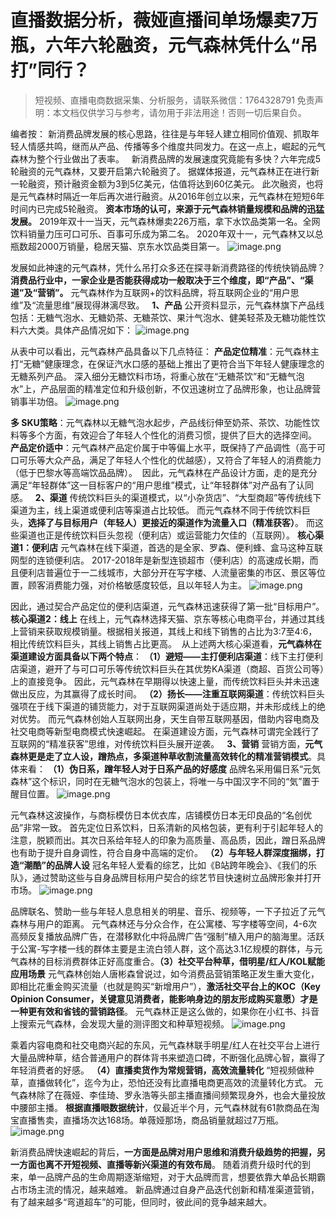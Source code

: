 # 直播数据分析，薇娅直播间单场爆卖7万瓶，六年六轮融资，元气森林凭什么“吊打”同行？


>
> 短视频、直播电商数据采集、分析服务，请联系微信：1764328791
> 免责声明：本文档仅供学习与参考，请勿用于非法用途！否则一切后果自负。
> 



编者按：
新消费品牌发展的核心思路，往往是与年轻人建立相同价值观、抓取年轻人情感共鸣，继而从产品、传播等多个维度共同发力。在这一点上，崛起的元气森林为整个行业做出了表率。
 
新消费品牌的发展速度究竟能有多快？六年完成5轮融资的元气森林，又要开启第六轮融资了。
据媒体报道，元气森林正在进行新一轮融资，预计融资金额为3到5亿美元，估值将达到60亿美元。
此次融资，也将是元气森林时隔近一年后再次进行融资。从2016年创立以来，元气森林在短短6年时间内已完成5轮融资。
**资本市场的认可，来源于元气森林销量规模和品牌的迅猛发展。**
2019年双十一当天，元气森林爆卖226万瓶，拿下水饮品类第一名。全网饮料销量力压可口可乐、百事可乐成为第二名。
2020年双十一，元气森林又以总瓶数超2000万销量，稳居天猫、京东水饮品类目第一。
![image.png](https://cdn.nlark.com/yuque/0/2021/png/97322/1614225203406-288f004b-0931-444e-b54b-f537f7573e06.png#align=left&display=inline&height=888&margin=%5Bobject%20Object%5D&name=image.png&originHeight=1775&originWidth=1000&size=2264953&status=done&style=none&width=500)


发展如此神速的元气森林，凭什么吊打众多还在探寻新消费路径的传统快销品牌？
**消费品行业中，一家企业是否能获得成功一般取决于三个维度，即“****产品****”、“****渠道****”及“****营销****”。**
元气森林作为互联网+的饮料品牌，将互联网企业的“用户思维”及“流量思维”展现得淋漓尽致。
 
**1、产品**
公开资料显示，元气森林旗下产品线包括：无糖气泡水、无糖奶茶、无糖茶饮、果汁气泡水、健美轻茶及无糖功能性饮料六大类。具体产品情况如下：
![image.png](https://cdn.nlark.com/yuque/0/2021/png/97322/1614225212243-5a0f9295-d5a1-4269-9b93-0cf10e8ea68a.png#align=left&display=inline&height=687&margin=%5Bobject%20Object%5D&name=image.png&originHeight=1373&originWidth=1028&size=501570&status=done&style=none&width=514)

从表中可以看出，元气森林产品具备以下几点特征：
**产品定位精准**：元气森林主打“无糖”健康理念，在保证汽水口感的基础上推出了更符合当下年轻人健康理念的无糖系列产品。
深入细分无糖饮料市场，将重心放在“无糖茶饮”和“无糖气泡水”上，产品层面的精准定位和升级创新，不仅迅速树立了品牌形象，也让品牌营销事半功倍。
![image.png](https://cdn.nlark.com/yuque/0/2021/png/97322/1614225218913-43bec364-da52-4a01-9b7b-4d6b2ee206f3.png#align=left&display=inline&height=299&margin=%5Bobject%20Object%5D&name=image.png&originHeight=598&originWidth=1080&size=828747&status=done&style=none&width=540)


**多 SKU策略**：元气森林以无糖气泡水起步，产品线衍伸至奶茶、茶饮、功能性饮料等多个方面，有效迎合了年轻人个性化的消费习惯，提供了巨大的选择空间。
**产品定价适中**：元气森林产品定价属于中等偏上水平，既保持了产品调性（高于可口可乐等大众产品，满足了年轻人个性化的优越感），又符合了年轻人的消费能力（低于巴黎水等高端饮品品牌）。 
因此，元气森林在产品设计方面，走的是充分满足“年轻群体”这一目标客户的“用户思维”模式，让“年轻群体”对产品有了认同感。
 
**2、渠道**
传统饮料巨头的渠道模式，以“小杂货店”、“大型商超”等传统线下渠道为主，线上渠道或便利店等渠道占比较低。
而元气森林不同于传统饮料巨头，**选择了与目标用户（年轻人）更接近的渠道作为流量入口（精准获客）**。
而这些渠道也正是传统饮料巨头忽视（便利店）或运营能力欠佳的（互联网）。
**核心渠道1：便利店**
元气森林在线下渠道，首选的是全家、罗森、便利蜂、盒马这种互联网型的连锁便利店。
2017-2018年是新型连锁超市（便利店）的高速成长期，而且便利店普遍位于一二线城市，大部分开在写字楼、人流量密集的市区、景区等位置，顾客消费能力强，对价格敏感度较低，且以年轻人为主。
![image.png](https://cdn.nlark.com/yuque/0/2021/png/97322/1614225228140-9b960cf3-41f8-4b44-aa45-afb2e4f67fdf.png#align=left&display=inline&height=405&margin=%5Bobject%20Object%5D&name=image.png&originHeight=810&originWidth=1080&size=2039646&status=done&style=none&width=540)


因此，通过契合产品定位的便利店渠道，元气森林迅速获得了第一批“目标用户”。
**核心渠道2：线上**
在线上，元气森林选择天猫、京东等核心电商平台，并通过其线上营销来获取规模销量。根据相关报道，其线上和线下销售的占比为3:7至4:6，相比传统饮料巨头，其线上销售占比更高。 
从上述两大核心渠道看，**元气森林在渠道建设方面具备以下两个特点**：
**（1）避短——主打便利店渠道**：线下主打便利店渠道，避开了与可口可乐等传统饮料巨头在其优势KA渠道（商超、百货公司等）上的直接竞争。
因此，元气森林在早期得以快速上量，而传统饮料巨头并未迅速做出反应，为其赢得了成长时间。
**（2）扬长——注重互联网渠道**：传统饮料巨头强项在于线下渠道的铺货能力，对于互联网渠道尚处于适应期，并未形成线上的绝对优势。
而元气森林创始人互联网出身，天生自带互联网基因，借助内容电商及社交电商等新型电商模式快速崛起。
在渠道建设方面，元气森林可谓完全践行了互联网的“精准获客”思维，对传统饮料巨头展开逆袭。
 
**3、营销**
营销方面，**元气森林更是走了立人设，蹭热点，多渠道种草收割流量高效转化的精准营销模式**。具体来看：
**（1）伪日系，蹭年轻人对于日系产品的好感度**
品牌名采用偏日系“元気森林”这个标识，同时在无糖气泡水的包装上，将唯一与中国汉字不同的“気”置于醒目位置。
![image.png](https://cdn.nlark.com/yuque/0/2021/png/97322/1614225236596-2c0c0baf-a2ee-4d4c-8624-cbff2fe66be3.png#align=left&display=inline&height=400&margin=%5Bobject%20Object%5D&name=image.png&originHeight=800&originWidth=800&size=1496031&status=done&style=none&width=400)


元气森林这波操作，与商标模仿日本优衣库，店铺模仿日本无印良品的“名创优品”非常一致。
首先定位日系饮料，日系清新的风格包装，更有利于引起年轻人的注意，脱颖而出。其次日系给年轻人的印象为高质量、高品质，因此，蹭日系品牌也有助于提升自身调性，符合自身中高端的定价。
**（2）与年轻人群深度捆绑，打造“潮酷”的品牌人设**
冠名年轻人爱看的综艺，比如《B站跨年晚会》、《我们的乐队》，通过赞助这些与自身品牌目标用户契合的综艺节目快速树立品牌形象并打开市场。
![image.png](https://cdn.nlark.com/yuque/0/2021/png/97322/1614225244436-34af58be-8e8a-48a8-9bb2-e0349a13a9f0.png#align=left&display=inline&height=274&margin=%5Bobject%20Object%5D&name=image.png&originHeight=547&originWidth=998&size=895276&status=done&style=none&width=499)


品牌联名、赞助一些与年轻人息息相关的明星、音乐、视频等，一下子拉近了元气森林与用户的距离。
元气森林还与分众合作，在公寓楼、写字楼等空间，4-6次高频反复播放品牌广告，在潜移默化中将品牌广告“强制”植入用户的脑海里。活跃于公寓-写字楼一线的群体主要是主流白领人群，这个高达3.1亿规模的群体，与元气森林的目标消费群体正好高度重合。**（3）社交平台种草，借明星/红人/KOL赋能应用场景**
元气森林创始人唐彬森曾说过，如今消费品营销策略正发生重大变化，即相比花重金购买流量（也就是购买“新增用户”），**激活社交平台上的KOC（Key Opinion Consumer，关键意见消费者，能影响身边的朋友形成购买意愿）才是一种更有效和省钱的营销路径**。
元气森林正是这么做的，如果你在小红书、抖音上搜索元气森林，会发现大量的测评图文和种草短视频。
![image.png](https://cdn.nlark.com/yuque/0/2021/png/97322/1614225253655-fc47301e-edb6-474b-9a14-b9bfc324d989.png#align=left&display=inline&height=449&margin=%5Bobject%20Object%5D&name=image.png&originHeight=898&originWidth=830&size=1305595&status=done&style=none&width=415)


乘着内容电商和社交电商兴起的东风，元气森林联手明星/红人在社交平台上进行大量品牌种草，结合普通用户的群体背书来塑造口碑，不断强化品牌心智，赢得了年轻消费者的好感。
**（4）直播卖货作为常规营销，高效流量转化**
“短视频做种草，直播做转化”，迄今为止，恐怕还没有比直播电商更高效的流量转化方式。
元气森林除了在薇娅、李佳琦、罗永浩等头部主播直播间频繁现身外，也会大量投放中腰部主播。
**根据直播眼数据统计**，仅最近半个月，元气森林就有61款商品在淘宝直播售卖，直播场次达168场。单薇娅那场，商品销量就超过7万瓶。
![image.png](https://cdn.nlark.com/yuque/0/2021/png/97322/1614225263095-0bfa4985-4991-4929-86c7-d239f38cbad6.png#align=left&display=inline&height=217&margin=%5Bobject%20Object%5D&name=image.png&originHeight=434&originWidth=1080&size=289412&status=done&style=none&width=540)


新消费品牌快速崛起的背后，**一方面是品牌对用户思维和消费升级趋势的把握，另一方面也离不开短视频、直播等新兴渠道的有效布局**。
随着消费升级时代的到来，单一品牌产品的生命周期逐渐缩短，对于大品牌而言，想要依靠大单品长期霸占市场主流的情况，越来越难。
新品牌通过自身产品迭代创新和精准渠道营销，有了越来越多“弯道超车”的可能，但同时，彼此间的竞争越来越大。

